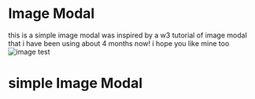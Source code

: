 # Image Modal
   this is a simple image modal
    was inspired by a w3 tutorial of image modal that i have been using about 4 months now!
      i hope you like mine too
       ![image test]("./simplemodal/img/demo.PNG")
# simple Image Modal
